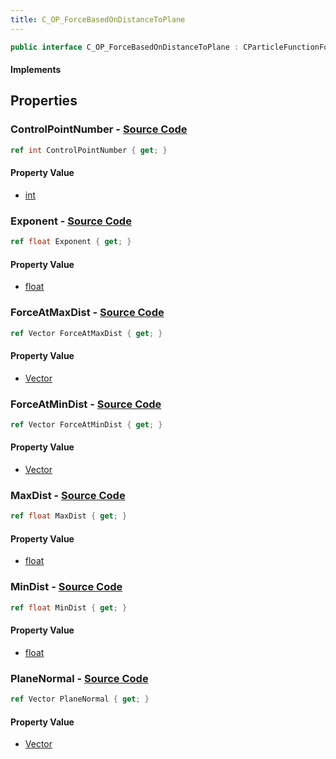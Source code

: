```yaml
---
title: C_OP_ForceBasedOnDistanceToPlane
---
```


```csharp
public interface C_OP_ForceBasedOnDistanceToPlane : CParticleFunctionForce, CParticleFunction, ISchemaClass<CParticleFunction>, ISchemaClass<CParticleFunctionForce>, ISchemaClass<C_OP_ForceBasedOnDistanceToPlane>, ISchemaField, ISchemaClass, INativeHandle
```

#### Implements

## Properties

### **ControlPointNumber** - [Source Code](https://github.com/swiftly-solution/swiftlys2/blob/main/managed/src/SwiftlyS2.Generated/Schemas/Interfaces/C_OP_ForceBasedOnDistanceToPlane.cs#L26)

```csharp
ref int ControlPointNumber { get; }
```

#### Property Value

- [int](https://learn.microsoft.com/dotnet/api/system.int32)

### **Exponent** - [Source Code](https://github.com/swiftly-solution/swiftlys2/blob/main/managed/src/SwiftlyS2.Generated/Schemas/Interfaces/C_OP_ForceBasedOnDistanceToPlane.cs#L28)

```csharp
ref float Exponent { get; }
```

#### Property Value

- [float](https://learn.microsoft.com/dotnet/api/system.single)

### **ForceAtMaxDist** - [Source Code](https://github.com/swiftly-solution/swiftlys2/blob/main/managed/src/SwiftlyS2.Generated/Schemas/Interfaces/C_OP_ForceBasedOnDistanceToPlane.cs#L22)

```csharp
ref Vector ForceAtMaxDist { get; }
```

#### Property Value

- [Vector](/docs/api/shared/natives/vector)

### **ForceAtMinDist** - [Source Code](https://github.com/swiftly-solution/swiftlys2/blob/main/managed/src/SwiftlyS2.Generated/Schemas/Interfaces/C_OP_ForceBasedOnDistanceToPlane.cs#L18)

```csharp
ref Vector ForceAtMinDist { get; }
```

#### Property Value

- [Vector](/docs/api/shared/natives/vector)

### **MaxDist** - [Source Code](https://github.com/swiftly-solution/swiftlys2/blob/main/managed/src/SwiftlyS2.Generated/Schemas/Interfaces/C_OP_ForceBasedOnDistanceToPlane.cs#L20)

```csharp
ref float MaxDist { get; }
```

#### Property Value

- [float](https://learn.microsoft.com/dotnet/api/system.single)

### **MinDist** - [Source Code](https://github.com/swiftly-solution/swiftlys2/blob/main/managed/src/SwiftlyS2.Generated/Schemas/Interfaces/C_OP_ForceBasedOnDistanceToPlane.cs#L16)

```csharp
ref float MinDist { get; }
```

#### Property Value

- [float](https://learn.microsoft.com/dotnet/api/system.single)

### **PlaneNormal** - [Source Code](https://github.com/swiftly-solution/swiftlys2/blob/main/managed/src/SwiftlyS2.Generated/Schemas/Interfaces/C_OP_ForceBasedOnDistanceToPlane.cs#L24)

```csharp
ref Vector PlaneNormal { get; }
```

#### Property Value

- [Vector](/docs/api/shared/natives/vector)


